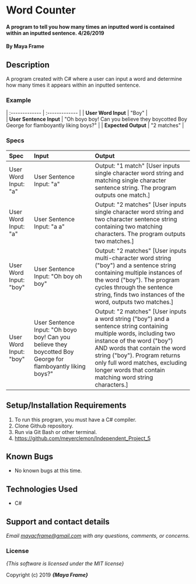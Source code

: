 # Word Counter

#### A program to tell you how many times an inputted word is contained within an inputted sentence. 4/26/2019

#### By **Maya Frame**

## Description
A program created with C# where a user can input a word and determine how many times it appears within an inputted sentence.

### Example
| :-------------     | :------------- |
| **User Word Input** | "Boy" |  
| **User Sentence Input** | "Oh boyo boy! Can you believe they boycotted Boy George for flamboyantly liking boys?" |
| **Expected Output** | "2 matches" |

### Specs
| Spec | Input | Output |
| :-------------     | :------------- | :------------- |
| User Word Input: "a" | User Sentence Input: "a" | Output: "1 match" [User inputs single character word string and matching single character sentence string. The program outputs one match.]|
| User Word Input: "a" | User Sentence Input: "a a" | Output: "2 matches" [User inputs single character word string and two character sentence string containing two matching characters. The program outputs two matches.]
| User Word Input: "boy" | User Sentence Input: "Oh boy oh boy" | Output: "2 matches" [User inputs multi-character word string ("boy") and a sentence string containing multiple instances of the word ("boy"). The program cycles through the sentence string, finds two instances of the word, outputs two matches.]
| User Word Input: "boy" | User Sentence Input: "Oh boyo boy! Can you believe they boycotted Boy George for flamboyantly liking boys?" | Output: "2 matches" [User inputs a word string ("boy") and a sentence string containing multiple words, including two instance of the word ("boy") AND words that contain the word string ("boy"). Program returns only full word matches, excluding longer words that contain matching word string characters.]|

## Setup/Installation Requirements

1. To run this program, you must have a C# compiler.
2. Clone Github repository.
3. Run via Git Bash or other terminal.
4. https://github.com/meyerclemon/Independent_Project_5

## Known Bugs
* No known bugs at this time.

## Technologies Used
* C#

## Support and contact details

_Email mayacframe@gmail.com with any questions, comments, or concerns._

### License

*{This software is licensed under the MIT license}*

Copyright (c) 2019 **_{Maya Frame}_**
